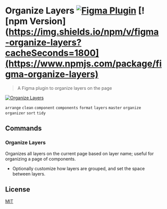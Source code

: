 # Organize Layers [![Figma Plugin](https://img.shields.io/badge/figma-Organize%20Layers-yellow?cacheSeconds=1800)](https://figma.com/c/plugin/786286754606650597/Organize-Layers) [![npm Version](https://img.shields.io/npm/v/figma-organize-layers?cacheSeconds=1800](https://www.npmjs.com/package/figma-organize-layers)

> A Figma plugin to organize layers on the page

[![Organize Layers](https://raw.githubusercontent.com/yuanqing/figma-plugins/master/packages/figma-organize-layers/media/cover.png)](https://figma.com/c/plugin/786286754606650597/Organize-Layers)

`arrange` `clean` `component` `components` `format` `layers` `master` `organize` `organizer` `sort` `tidy`

## Commands

### Organize Layers

Organizes all layers on the current page based on layer name; useful for organizing a page of components.

- Optionally customize how layers are grouped, and set the space between layers.

## License

[MIT](/LICENSE.md)
